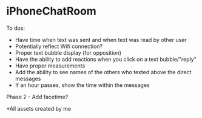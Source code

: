 # iPhoneChatRoom

To dos:
- Have time when text was sent and when text was read by other user
- Potentially reflect Wifi connection?
- Proper text bubble display (for opposition)
- Have the ability to add reactions when you click on a text bubble/"reply"
- Have proper measurements
- Add the ability to see names of the others who texted above the direct messages
- If an hour passes, show the time within the messages

Phase 2 - Add facetime?

*All assets created by me
